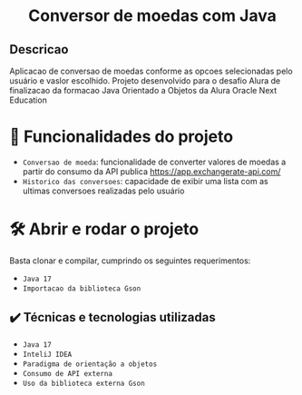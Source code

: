 <h1 align="center"> Conversor de moedas com Java </h1>

<h2>Descricao</h2>
<p>Aplicacao de conversao de moedas conforme as opcoes selecionadas pelo usuário e vaslor escolhido. Projeto desenvolvido para o desafio Alura de finalizacao da formacao Java Orientado a Objetos da Alura Oracle Next Education</p>

# :hammer: Funcionalidades do projeto

- `Conversao de moeda`: funcionalidade de converter valores de moedas a partir do consumo da API publica https://app.exchangerate-api.com/
- `Historico das conversoes`: capacidade de exibir uma lista com as ultimas conversoes realizadas pelo usuário

# 🛠️ Abrir e rodar o projeto

<p>
Basta clonar e compilar, cumprindo os seguintes requerimentos:
</p>

- ``Java 17``
- ``Importacao da biblioteca Gson``

## ✔️ Técnicas e tecnologias utilizadas
- ``Java 17``
- ``InteliJ IDEA``
- ``Paradigma de orientação a objetos``
- ``Consumo de API externa``
- ``Uso da biblioteca externa Gson``